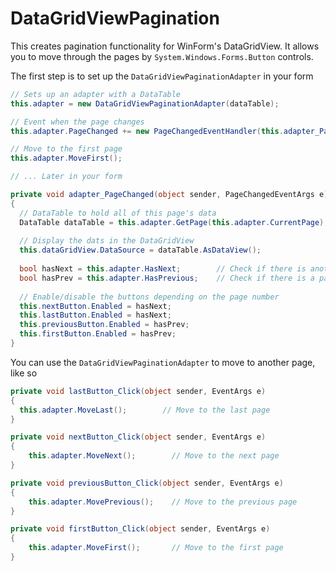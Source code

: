 DataGridViewPagination
======================

This creates pagination functionality for WinForm's DataGridView. It allows you to move through the pages by  ```System.Windows.Forms.Button``` controls.

The first step is to set up the ```DataGridViewPaginationAdapter``` in your form

```c#
// Sets up an adapter with a DataTable
this.adapter = new DataGridViewPaginationAdapter(dataTable);

// Event when the page changes
this.adapter.PageChanged += new PageChangedEventHandler(this.adapter_PageChanged);

// Move to the first page
this.adapter.MoveFirst();

// ... Later in your form

private void adapter_PageChanged(object sender, PageChangedEventArgs e)
{
  // DataTable to hold all of this page's data
  DataTable dataTable = this.adapter.GetPage(this.adapter.CurrentPage);
  
  // Display the dats in the DataGridView
  this.dataGridView.DataSource = dataTable.AsDataView();
  
  bool hasNext = this.adapter.HasNext;        // Check if there is another page after this one
  bool hasPrev = this.adapter.HasPrevious;    // Check if there is a page before this one
  
  // Enable/disable the buttons depending on the page number
  this.nextButton.Enabled = hasNext;
  this.lastButton.Enabled = hasNext;
  this.previousButton.Enabled = hasPrev;
  this.firstButton.Enabled = hasPrev;
}
```



You can use the ```DataGridViewPaginationAdapter``` to move to another page, like so

```c#
private void lastButton_Click(object sender, EventArgs e)
{
  this.adapter.MoveLast();        // Move to the last page
}

private void nextButton_Click(object sender, EventArgs e)
{
    this.adapter.MoveNext();        // Move to the next page
}

private void previousButton_Click(object sender, EventArgs e)
{
    this.adapter.MovePrevious();    // Move to the previous page
}

private void firstButton_Click(object sender, EventArgs e)
{
    this.adapter.MoveFirst();       // Move to the first page
}
```
